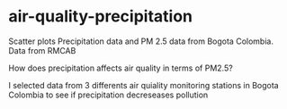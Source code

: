 # air-quality-precipitation
Scatter plots Precipitation data and PM 2.5 data from Bogota Colombia. Data from RMCAB 

How does precipitation affects air quality in terms of PM2.5?

I selected data from 3 differents air quiality monitoring stations in Bogota Colombia to see if precipitation decreseases pollution
